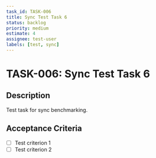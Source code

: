 ```yaml
---
task_id: TASK-006
title: Sync Test Task 6
status: backlog
priority: medium
estimate: 4
assignee: test-user
labels: [test, sync]
---
```


# TASK-006: Sync Test Task 6

## Description
Test task for sync benchmarking.

## Acceptance Criteria
- [ ] Test criterion 1
- [ ] Test criterion 2
